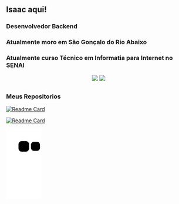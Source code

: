 ## Isaac aqui!
### Desenvolvedor Backend
### Atualmente moro em São Gonçalo do Rio Abaixo
### Atualmente curso Técnico em Informatia para Internet no SENAI
<div align="center">
 
  <img height="180em" src="https://github-readme-stats.vercel.app/api?username=IsaacMRodrigues&show_icons=true&theme=dracula&include_all_commits=true&count_private=false"/>
  <img height="180em" src="https://github-readme-stats.vercel.app/api/top-langs/?username=IsaacMRodrigues&layout=compact&langs_count=7&theme=dracula"/>
</div>
  
  ##

  ### Meus Repositorios

  [![Readme Card](https://github-readme-stats.vercel.app/api/pin/?username=IsaacMRodrigues&repo=collections-java-api-2023&theme=transparent)](https://github.com/IsaacMRodrigues/PORTFOLIO_ISAACMRODRIGUES)

  [![Readme Card](https://github-readme-stats.vercel.app/api/pin/?username=IsaacMRodrigues&repo=collections-java-api-2023&theme=transparent)](https://github.com/IsaacMRodrigues/collections-java-api-2023)
 
<div> 
  
 
  ![Snake animation](https://github.com/rafaballerini/rafaballerini/blob/output/github-contribution-grid-snake.svg)
 
</div>
 

